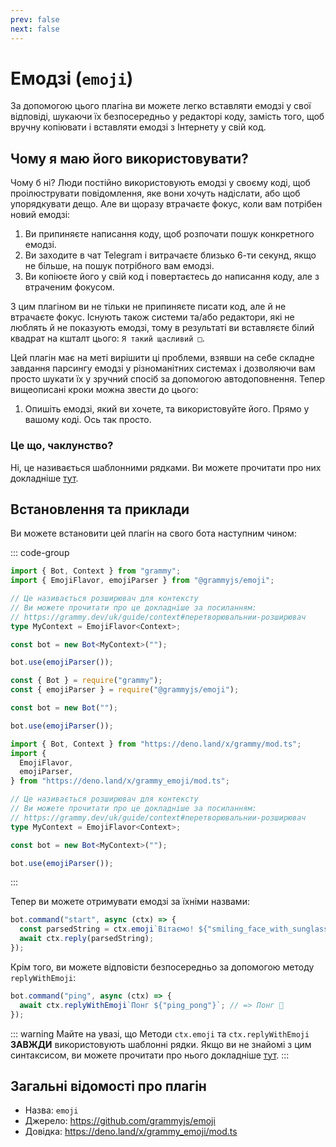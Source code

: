 ```yaml
---
prev: false
next: false
---
```


# Емодзі (`emoji`)

За допомогою цього плагіна ви можете легко вставляти емодзі у свої відповіді, шукаючи їх безпосередньо у редакторі коду, замість того, щоб вручну копіювати і вставляти емодзі з Інтернету у свій код.

## Чому я маю його використовувати?

Чому б ні? Люди постійно використовують емодзі у своєму коді, щоб проілюструвати повідомлення, яке вони хочуть надіслати, або щоб упорядкувати дещо.
Але ви щоразу втрачаєте фокус, коли вам потрібен новий емодзі:

1. Ви припиняєте написання коду, щоб розпочати пошук конкретного емодзі.
2. Ви заходите в чат Telegram і витрачаєте близько 6-ти секунд, якщо не більше, на пошук потрібного вам емодзі.
3. Ви копіюєте його у свій код і повертаєтесь до написання коду, але з втраченим фокусом.

З цим плагіном ви не тільки не припиняєте писати код, але й не втрачаєте фокус.
Існують також системи та/або редактори, які не люблять й не показують емодзі, тому в результаті ви вставляєте білий квадрат на кшталт цього: `Я такий щасливий □`.

Цей плагін має на меті вирішити ці проблеми, взявши на себе складне завдання парсингу емодзі у різноманітних системах і дозволяючи вам просто шукати їх у зручний спосіб за допомогою автодоповнення. Тепер вищеописані кроки можна звести до цього:

1. Опишіть емодзі, який ви хочете, та використовуйте його. Прямо у вашому коді. Ось так просто.

### Це що, чаклунство?

Ні, це називається шаблонними рядками.
Ви можете прочитати про них докладніше [тут](https://developer.mozilla.org/en-US/docs/Web/JavaScript/Reference/Template_literals).

## Встановлення та приклади

Ви можете встановити цей плагін на свого бота наступним чином:

::: code-group

```ts [TypeScript]
import { Bot, Context } from "grammy";
import { EmojiFlavor, emojiParser } from "@grammyjs/emoji";

// Це називається розширювач для контексту
// Ви можете прочитати про це докладніше за посиланням:
// https://grammy.dev/uk/guide/context#перетворювальнии-розширювач
type MyContext = EmojiFlavor<Context>;

const bot = new Bot<MyContext>("");

bot.use(emojiParser());
```

```js [JavaScript]
const { Bot } = require("grammy");
const { emojiParser } = require("@grammyjs/emoji");

const bot = new Bot("");

bot.use(emojiParser());
```

```ts [Deno]
import { Bot, Context } from "https://deno.land/x/grammy/mod.ts";
import {
  EmojiFlavor,
  emojiParser,
} from "https://deno.land/x/grammy_emoji/mod.ts";

// Це називається розширювач для контексту
// Ви можете прочитати про це докладніше за посиланням:
// https://grammy.dev/uk/guide/context#перетворювальнии-розширювач
type MyContext = EmojiFlavor<Context>;

const bot = new Bot<MyContext>("");

bot.use(emojiParser());
```

:::

Тепер ви можете отримувати емодзі за їхніми назвами:

```js
bot.command("start", async (ctx) => {
  const parsedString = ctx.emoji`Вітаємо! ${"smiling_face_with_sunglasses"}`; // => Вітаємо! 😎
  await ctx.reply(parsedString);
});
```

Крім того, ви можете відповісти безпосередньо за допомогою методу `replyWithEmoji`:

```js
bot.command("ping", async (ctx) => {
  await ctx.replyWithEmoji`Понг ${"ping_pong"}`; // => Понг 🏓
});
```

::: warning Майте на увазі, що
Методи `ctx.emoji` та `ctx.replyWithEmoji` **ЗАВЖДИ** використовують шаблонні рядки.
Якщо ви не знайомі з цим синтаксисом, ви можете прочитати про нього докладніше [тут](https://developer.mozilla.org/en-US/docs/Web/JavaScript/Reference/Template_literals).
:::

## Загальні відомості про плагін

- Назва: `emoji`
- Джерело: <https://github.com/grammyjs/emoji>
- Довідка: <https://deno.land/x/grammy_emoji/mod.ts>
